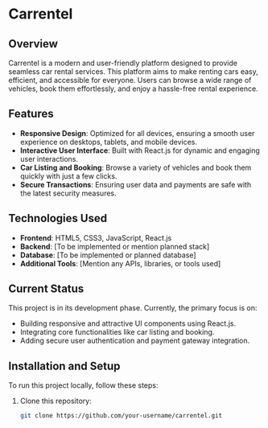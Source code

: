 # Carrentel

## Overview
Carrentel is a modern and user-friendly platform designed to provide seamless car rental services. This platform aims to make renting cars easy, efficient, and accessible for everyone. Users can browse a wide range of vehicles, book them effortlessly, and enjoy a hassle-free rental experience.

## Features
- **Responsive Design**: Optimized for all devices, ensuring a smooth user experience on desktops, tablets, and mobile devices.
- **Interactive User Interface**: Built with React.js for dynamic and engaging user interactions.
- **Car Listing and Booking**: Browse a variety of vehicles and book them quickly with just a few clicks.
- **Secure Transactions**: Ensuring user data and payments are safe with the latest security measures.

## Technologies Used
- **Frontend**: HTML5, CSS3, JavaScript, React.js
- **Backend**: [To be implemented or mention planned stack]
- **Database**: [To be implemented or planned database]
- **Additional Tools**: [Mention any APIs, libraries, or tools used]

## Current Status
This project is in its development phase. Currently, the primary focus is on:
- Building responsive and attractive UI components using React.js.
- Integrating core functionalities like car listing and booking.
- Adding secure user authentication and payment gateway integration.

## Installation and Setup
To run this project locally, follow these steps:  

1. Clone this repository:  
   ```bash
   git clone https://github.com/your-username/carrentel.git
